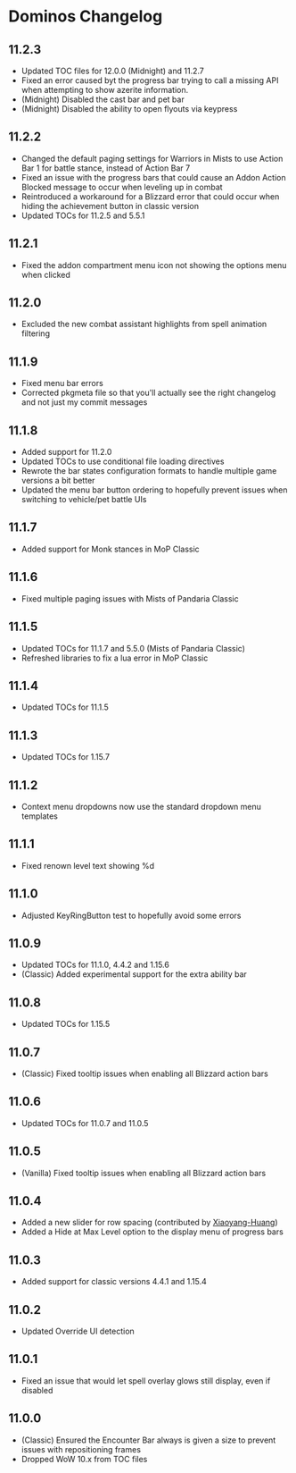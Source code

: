 # Dominos Changelog

## 11.2.3

* Updated TOC files for 12.0.0 (Midnight) and 11.2.7
* Fixed an error caused byt the progress bar trying to call a missing API when attempting to show azerite information.
* (Midnight) Disabled the cast bar and pet bar
* (Midnight) Disabled the ability to open flyouts via keypress

## 11.2.2

* Changed the default paging settings for Warriors in Mists to use Action Bar 1 for battle stance, instead of Action Bar 7
* Fixed an issue with the progress bars that could cause an Addon Action Blocked message to occur when leveling up in combat
* Reintroduced a workaround for a Blizzard error that could occur when hiding the achievement button in classic version
* Updated TOCs for 11.2.5 and 5.5.1

## 11.2.1

* Fixed the addon compartment menu icon not showing the options menu when clicked

## 11.2.0

* Excluded the new combat assistant highlights from spell animation filtering

## 11.1.9

* Fixed menu bar errors
* Corrected pkgmeta file so that you'll actually see the right changelog and not just my commit messages

## 11.1.8

* Added support for 11.2.0
* Updated TOCs to use conditional file loading directives
* Rewrote the bar states configuration formats to handle multiple game versions a bit better
* Updated the menu bar button ordering to hopefully prevent issues when switching to vehicle/pet battle UIs

## 11.1.7

* Added support for Monk stances in MoP Classic

## 11.1.6

* Fixed multiple paging issues with Mists of Pandaria Classic

## 11.1.5

* Updated TOCs for 11.1.7 and 5.5.0 (Mists of Pandaria Classic)
* Refreshed libraries to fix a lua error in MoP Classic

## 11.1.4

* Updated TOCs for 11.1.5

## 11.1.3

* Updated TOCs for 1.15.7

## 11.1.2

* Context menu dropdowns now use the standard dropdown menu templates

## 11.1.1

* Fixed renown level text showing %d

## 11.1.0

* Adjusted KeyRingButton test to hopefully avoid some errors

## 11.0.9

* Updated TOCs for 11.1.0, 4.4.2 and 1.15.6
* (Classic) Added experimental support for the extra ability bar

## 11.0.8

* Updated TOCs for 1.15.5

## 11.0.7

* (Classic) Fixed tooltip issues when enabling all Blizzard action bars

## 11.0.6

* Updated TOCs for 11.0.7 and 11.0.5

## 11.0.5

* (Vanilla) Fixed tooltip issues when enabling all Blizzard action bars

## 11.0.4

* Added a new slider for row spacing (contributed by [Xiaoyang-Huang](https://github.com/Xiaoyang-Huang))
* Added a Hide at Max Level option to the display menu of progress bars

## 11.0.3

* Added support for classic versions 4.4.1 and 1.15.4

## 11.0.2

* Updated Override UI detection

## 11.0.1

* Fixed an issue that would let spell overlay glows still display, even if disabled

## 11.0.0

* (Classic) Ensured the Encounter Bar always is given a size to prevent issues with repositioning frames
* Dropped WoW 10.x from TOC files
